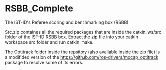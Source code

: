 # RSBB_Complete
The IST-ID's Referee scoring and benchmarking box (RSBB)

Src.zip containes all the required packages that are inside the catkin_ws/src folder of the IST-ID RSBB box. 
Extract the zip file into your catkin workspace src folder and run catkin_make. 

The Optitrack folder inside the repsitory (also available inside the zip file) is a modifided version of the https://github.com/ros-drivers/mocap_optitrack package to resolve some of its errors. 
